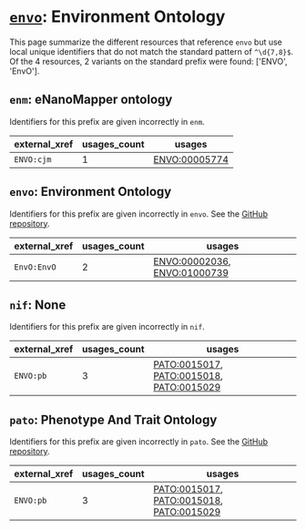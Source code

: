 # [`envo`](https://bioregistry.io/envo): Environment Ontology

This page summarize the different resources that reference `envo`
but use local unique identifiers that do not match the standard pattern of
`^\d{7,8}$`. Of the 4 resources,
2 variants on the standard prefix were found: ['ENVO', 'EnvO'].

## `enm`: eNanoMapper ontology

Identifiers for this prefix are given incorrectly in `enm`.

| external_xref   |   usages_count | usages                                                        |
|-----------------|----------------|---------------------------------------------------------------|
| `ENVO:cjm`      |              1 | [ENVO:00005774](http://purl.obolibrary.org/obo/ENVO_00005774) |

## `envo`: Environment Ontology

Identifiers for this prefix are given incorrectly in `envo`. See the [GitHub repository](https://github.com/EnvironmentOntology/envo).

| external_xref   |   usages_count | usages                                                                                                                       |
|-----------------|----------------|------------------------------------------------------------------------------------------------------------------------------|
| `EnvO:EnvO`     |              2 | [ENVO:00002036](http://purl.obolibrary.org/obo/ENVO_00002036), [ENVO:01000739](http://purl.obolibrary.org/obo/ENVO_01000739) |

## `nif`: None

Identifiers for this prefix are given incorrectly in `nif`.

| external_xref   |   usages_count | usages                                                                                                                                                                                |
|-----------------|----------------|---------------------------------------------------------------------------------------------------------------------------------------------------------------------------------------|
| `ENVO:pb`       |              3 | [PATO:0015017](http://purl.obolibrary.org/obo/PATO_0015017), [PATO:0015018](http://purl.obolibrary.org/obo/PATO_0015018), [PATO:0015029](http://purl.obolibrary.org/obo/PATO_0015029) |

## `pato`: Phenotype And Trait Ontology

Identifiers for this prefix are given incorrectly in `pato`. See the [GitHub repository](https://github.com/pato-ontology/pato).

| external_xref   |   usages_count | usages                                                                                                                                                                                |
|-----------------|----------------|---------------------------------------------------------------------------------------------------------------------------------------------------------------------------------------|
| `ENVO:pb`       |              3 | [PATO:0015017](http://purl.obolibrary.org/obo/PATO_0015017), [PATO:0015018](http://purl.obolibrary.org/obo/PATO_0015018), [PATO:0015029](http://purl.obolibrary.org/obo/PATO_0015029) |

